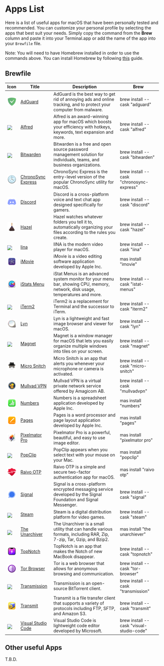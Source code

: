 # Apps List

Here is a list of useful apps for macOS that have been personally tested and recommended. You can customize your personal profile by selecting the apps that best suit your needs. Simply copy the command from the __Brew__ column and paste it into your Terminal.app or add the name of the app into your `Brewfile` file.

Note: You will need to have Homebrew installed in order to use the commands above. You can install Homebrew by following [this](https://github.com/MarioCatuogno/Clean-macOS/blob/master/doc/SETUP.md) guide.

## Brewfile

| Icon | Title | Description | Brew |
| --- | --- | --- | --- |
| <img src="https://raw.githubusercontent.com/MarioCatuogno/Clean-macOS/master/img/icon_adguard.png" width="30" align="middle" /> | [AdGuard](https://adguard.com) | AdGuard is the best way to get rid of annoying ads and online tracking, and to protect your computer from malware. | brew install --cask "adguard" |
| <img src="https://raw.githubusercontent.com/MarioCatuogno/Clean-macOS/master/img/icon_alfred.png" width="30" align="middle" /> | [Alfred](https://www.alfredapp.com) | Alfred is an award-winning app for macOS which boosts your efficiency with hotkeys, keywords, text expansion and more. | brew install --cask "alfred" |
| <img src="https://raw.githubusercontent.com/MarioCatuogno/Clean-macOS/master/img/icon_bitwarden.png" width="30" align="middle" /> | [Bitwarden](https://bitwarden.com) | Bitwarden is a free and open source password management solution for individuals, teams, and business organizations. | brew install --cask "bitwarden" |
| <img src="https://raw.githubusercontent.com/MarioCatuogno/Clean-macOS/master/img/icon_chronosyncexpress.png" width="30" align="middle" /> | [ChronoSync Express](https://www.econtechnologies.com/chronosync-express/overview.html) | ChronoSync Express is the entry-level version of the popular ChronoSync utility for macOS. | brew install --cask "chronosync-express" |
| <img src="https://raw.githubusercontent.com/MarioCatuogno/Clean-macOS/master/img/icon_discord.png" width="30" align="middle" /> | [Discord](https://discord.com) | Discord is a cross-platform voice and text chat app designed specifically for gamers. | brew install --cask "discord" |
| <img src="https://raw.githubusercontent.com/MarioCatuogno/Clean-macOS/master/img/icon_hazel.png" width="30" align="middle" /> | [Hazel](https://www.noodlesoft.com) | Hazel watches whatever folders you tell it to, automatically organizing your files according to the rules you create. | brew install --cask "hazel" |
| <img src="https://raw.githubusercontent.com/MarioCatuogno/Clean-macOS/master/img/icon_iina.png" width="30" align="middle" /> | [Iina](https://iina.io) | IINA is the modern video player for macOS. | brew install --cask "iina" |
| <img src="https://raw.githubusercontent.com/MarioCatuogno/Clean-macOS/master/img/icon_imovie.png" width="30" align="middle" /> | [iMovie](https://www.apple.com/imovie/) | iMovie is a video editing software application developed by Apple Inc. | mas install "imovie" |
| <img src="https://raw.githubusercontent.com/MarioCatuogno/Clean-macOS/master/img/icon_istatsmenu.png" width="30" align="middle" /> | [iStats Menu](https://bjango.com/mac/istatmenus/) | iStat Menus is an advanced system monitor for your menu bar, showing CPU, memory, network, disk usage, temperatures and more. | brew install --cask "istat-menus" |
| <img src="https://raw.githubusercontent.com/MarioCatuogno/Clean-macOS/master/img/icon_iterm2.png" width="30" align="middle" /> | [iTerm2](https://iterm2.com) | iTerm2 is a replacement for Terminal and the successor to iTerm. | brew install --cask "iterm2" |
| <img src="https://raw.githubusercontent.com/MarioCatuogno/Clean-macOS/master/img/icon_lyn.png" width="30" align="middle" /> | [Lyn](https://www.lynapp.com) | Lyn is a lightweight and fast image browser and viewer for macOS. | brew install --cask "lyn" |
| <img src="https://raw.githubusercontent.com/MarioCatuogno/Clean-macOS/master/img/icon_magnet.png" width="30" align="middle" /> | [Magnet](https://magnet.crowdcafe.com) | Magnet is a window manager for macOS that lets you easily organize multiple windows into tiles on your screen. | brew install --cask "magnet" |
| <img src="https://raw.githubusercontent.com/MarioCatuogno/Clean-macOS/master/img/icon_microsnitch.png" width="30" align="middle" /> | [Micro Snitch](https://obdev.at/products/microsnitch/index.html) | Micro Snitch is an app that alerts you whenever your microphone or camera is activated. | brew install --cask "micro-snitch" |
| <img src="https://raw.githubusercontent.com/MarioCatuogno/Clean-macOS/master/img/icon_mullvadvpn.png" width="30" align="middle" /> | [Mullvad VPN](https://mullvad.net/en/) | Mullvad VPN is a virtual private network service offered by Amagicom AB. | brew install --cask "mullvadvpn" |
| <img src="https://raw.githubusercontent.com/MarioCatuogno/Clean-macOS/master/img/icon_numbers.png" width="30" align="middle" /> | [Numbers](https://www.apple.com/numbers/) | Numbers is a spreadsheet application developed by Apple Inc. | mas install "numbers" |
| <img src="https://raw.githubusercontent.com/MarioCatuogno/Clean-macOS/master/img/icon_pages.png" width="30" align="middle" /> | [Pages](https://www.apple.com/pages/) | Pages is a word processor and page layout application developed by Apple Inc. | mas install "pages" |
| <img src="https://raw.githubusercontent.com/MarioCatuogno/Clean-macOS/master/img/icon_pixelmatorpro.png" width="30" align="middle" /> | [Pixelmator Pro](https://www.pixelmator.com/pro/) | Pixelmator Pro is a powerful, beautiful, and easy to use image editor. | mas install "pixelmator pro" |
| <img src="https://raw.githubusercontent.com/MarioCatuogno/Clean-macOS/master/img/icon_popclip.png" width="30" align="middle" /> | [PopClip](https://pilotmoon.com/popclip/) | PopClip appears when you select text with your mouse on your Mac. | mas install "popclip" |
| <img src="https://raw.githubusercontent.com/MarioCatuogno/Clean-macOS/master/img/icon_raivootp.png" width="30" align="middle" /> | [Raivo OTP](https://raivo-otp.com) | Raivo OTP is a simple and secure two-factor authentication app for macOS. | mas install "raivo otp" |
| <img src="https://raw.githubusercontent.com/MarioCatuogno/Clean-macOS/master/img/icon_signal.png" width="30" align="middle" /> | [Signal](https://signal.org) | Signal is a cross-platform encrypted messaging service developed by the Signal Foundation and Signal Messenger. | brew install --cask "signal" |
| <img src="https://raw.githubusercontent.com/MarioCatuogno/Clean-macOS/master/img/icon_steam.png" width="30" align="middle" /> | [Steam](https://store.steampowered.com) | Steam is a digital distribution platform for video games. | brew install --cask "steam" |
| <img src="https://raw.githubusercontent.com/MarioCatuogno/Clean-macOS/master/img/icon_theunarchiver.png" width="30" align="middle" /> | [The Unarchiver](https://iina.io) | The Unarchiver is a small utility that can handle various formats, including RAR, Zip, 7-zip, Tar, Gzip, and Bzip2. | mas install "the unarchiever" |
| <img src="https://raw.githubusercontent.com/MarioCatuogno/Clean-macOS/master/img/icon_topnotch.png" width="30" align="middle" /> | [TopNotch](https://topnotch.app) | TopNotch is an app that makes the Notch of new MacBook disappear. | brew install --cask "topnotch" |
| <img src="https://raw.githubusercontent.com/MarioCatuogno/Clean-macOS/master/img/icon_torbrowser.png" width="30" align="middle" /> | [Tor Browser](https://iina.io) | Tor is a web browser that allows for anonymous browsing and communication. | brew install --cask "tor-browser" |
| <img src="https://raw.githubusercontent.com/MarioCatuogno/Clean-macOS/master/img/icon_transmission.png" width="30" align="middle" /> | [Transmission](https://iina.io) | Transmission is an open-source BitTorrent client. | brew install --cask "transmission" |
| <img src="https://raw.githubusercontent.com/MarioCatuogno/Clean-macOS/master/img/icon_transmit.png" width="30" align="middle" /> | [Transmit](https://iina.io) | Transmit is a file transfer client that supports a variety of protocols including FTP, SFTP, and Amazon S3. | brew install --cask "transmit" |
| <img src="https://raw.githubusercontent.com/MarioCatuogno/Clean-macOS/master/img/icon_vscode.png" width="30" align="middle" /> | [Visual Studio Code](https://iina.io) | Visual Studio Code is lightweight code editor developed by Microsoft. | brew install --cask "visual-studio-code" |

## Other useful Apps

T.B.D.
